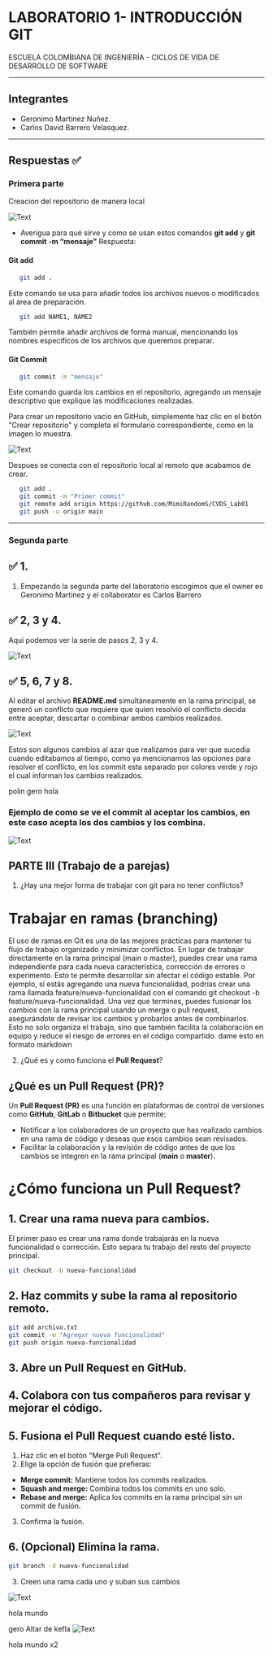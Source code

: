 # LABORATORIO 1- INTRODUCCIÓN GIT
ESCUELA COLOMBIANA DE INGENIERÍA - CICLOS DE VIDA DE DESARROLLO DE SOFTWARE

---

## Integrantes
- Geronimo Martinez Nuñez.
- Carlos David Barrero Velasquez.

---

## Respuestas ✅
### Primera parte
Creacion del repositorio de manera local 

![Text](assets/img1.png)

-	Averigua para qué sirve y como se usan estos comandos **git add** y **git commit -m “mensaje”**
Respuesta:
#### Git add
```bash
   git add .
```
Este comando se usa para añadir todos los archivos nuevos o modificados al área de preparación.

```bash
   git add NAME1, NAME2
```
También permite añadir archivos de forma manual, mencionando los nombres específicos de los archivos que queremos preparar.

#### Git Commit
```bash
   git commit -m "mensaje"
```
Este comando guarda los cambios en el repositorio, agregando un mensaje descriptivo que explique las modificaciones realizadas.

Para crear un repositorio vacío en GitHub, simplemente haz clic en el botón "Crear repositorio" y completa el formulario correspondiente, como en la imagen lo muestra.

![Text](assets/Img3.png)

Despues se conecta con el repositorio local al remoto que acabamos de crear.
```bash
   git add .
   git commit -m "Primer commit"
   git remote add origin https://github.com/MimiRandomS/CVDS_Lab01
   git push -u origin main
```

---

### Segunda parte

## :white_check_mark: 1.
1. Empezando la segunda parte del laboratorio escogimos que el owner es Geronimo Martinez y el collaborator es Carlos Barrero
## :white_check_mark: 2, 3 y 4.

Aqui podemos ver la serie de pasos 2, 3 y 4.

![Text](assets/img4.png)

## :white_check_mark: 5, 6, 7 y 8.

Al editar el archivo **README.md** simultáneamente en la rama principal, se generó un conflicto que requiere que quien resolvió el conflicto decida entre aceptar, descartar o combinar ambos cambios realizados.

![Text](assets/img5.png)

Estos son algunos cambios al azar que realizamos para ver que sucedia cuando editabamos al tiempo, como ya mencionamos las opciones para resolver el conflicto, en los commit esta separado por colores verde y rojo el cual informan los cambios realizados.

polin
gero
hola

### Ejemplo de como se ve el commit al aceptar los cambios, en este caso acepta los dos cambios y los combina.

![Text](assets/img2.png)

## PARTE III (Trabajo de a parejas)

1.	¿Hay una mejor forma de trabajar con git para no tener conflictos?

# Trabajar en ramas (branching)

El uso de ramas en Git es una de las mejores prácticas para mantener tu flujo de trabajo organizado y minimizar conflictos. En lugar de trabajar directamente en la rama principal (main o master), puedes crear una rama independiente para cada nueva característica, corrección de errores o experimento. Esto te permite desarrollar sin afectar el código estable. Por ejemplo, si estás agregando una nueva funcionalidad, podrías crear una rama llamada feature/nueva-funcionalidad con el comando git checkout -b feature/nueva-funcionalidad. Una vez que termines, puedes fusionar los cambios con la rama principal usando un merge o pull request, asegurándote de revisar los cambios y probarlos antes de combinarlos. Esto no solo organiza el trabajo, sino que también facilita la colaboración en equipo y reduce el riesgo de errores en el código compartido.
dame esto en formato markdown

2.	¿Qué es y como funciona el **Pull Request**?

## **¿Qué es un Pull Request (PR)?**
Un **Pull Request (PR)** es una función en plataformas de control de versiones como **GitHub**, **GitLab** o **Bitbucket** que permite:

- Notificar a los colaboradores de un proyecto que has realizado cambios en una rama de código y deseas que esos cambios sean revisados.
- Facilitar la colaboración y la revisión de código antes de que los cambios se integren en la rama principal (**main** o **master**).

# ¿Cómo funciona un Pull Request?

## **1. Crear una rama nueva para cambios.**
El primer paso es crear una rama donde trabajarás en la nueva funcionalidad o corrección. Esto separa tu trabajo del resto del proyecto principal.

```bash
git checkout -b nueva-funcionalidad
```
## **2. Haz commits y sube la rama al repositorio remoto.**
```bash
git add archivo.txt
git commit -m "Agregar nueva funcionalidad"
git push origin nueva-funcionalidad
```
## **3. Abre un Pull Request en GitHub.**
## **4. Colabora con tus compañeros para revisar y mejorar el código.**
## **5. Fusiona el Pull Request cuando esté listo.**
1. Haz clic en el botón "Merge Pull Request".
2. Elige la opción de fusión que prefieras:
* **Merge commit:** Mantiene todos los commits realizados.
* **Squash and merge:** Combina todos los commits en uno solo.
* **Rebase and merge:** Aplica los commits en la rama principal sin un commit de fusión.
3. Confirma la fusión.
## **6. (Opcional) Elimina la rama.**
```bash
git branch -d nueva-funcionalidad
```
3. Creen una rama cada uno y suban sus cambios

![Text](assets/img6.png)

hola mundo

gero
Altar de kefla
![Text](assets/kef.jpg)

hola mundo x2
